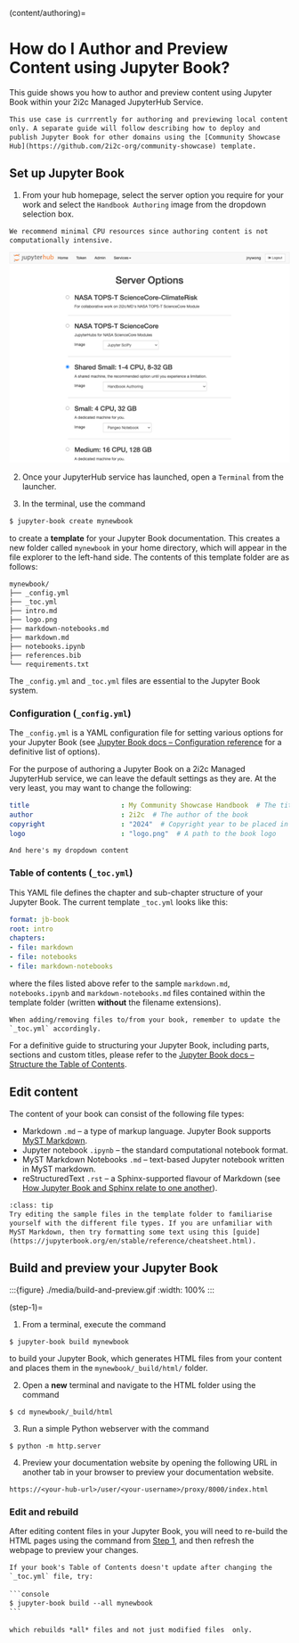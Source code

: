 (content/authoring)=
# How do I Author and Preview Content using Jupyter Book?

This guide shows you how to author and preview content using Jupyter Book within your 2i2c Managed JupyterHub Service.

```{note}
This use case is currrently for authoring and previewing local content only. A separate guide will follow describing how to deploy and publish Jupyter Book for other domains using the [Community Showcase Hub](https://github.com/2i2c-org/community-showcase) template. 
```

## Set up Jupyter Book

1. From your hub homepage, select the server option you require for your work and select the `Handbook Authoring` image from the dropdown selection box.

```{margin} Server options
We recommend minimal CPU resources since authoring content is not computationally intensive.
```

![server-options](./media/server-options.png)

2. Once your JupyterHub service has launched, open a `Terminal` from the launcher.

3. In the terminal, use the command

```bash
$ jupyter-book create mynewbook
```

to create a **template** for your Jupyter Book documentation. This creates a new folder called `mynewbook` in your home directory, which will appear in the file explorer to the left-hand side. The contents of this template folder are as follows:

```shell
mynewbook/
├── _config.yml
├── _toc.yml
├── intro.md
├── logo.png
├── markdown-notebooks.md
├── markdown.md
├── notebooks.ipynb
├── references.bib
└── requirements.txt
```

The `_config.yml` and `_toc.yml` files are essential to the Jupyter Book system.

### Configuration (`_config.yml`)

The `_config.yml` is a YAML configuration file for setting various options for your Jupyter Book (see [Jupyter Book docs – Configuration reference](https://jupyterbook.org/en/stable/customize/config.html) for a definitive list of options).

For the purpose of authoring a Jupyter Book on a 2i2c Managed JupyterHub service, we can leave the default settings as they are. At the very least, you may want to change the following:

```yaml
title                       : My Community Showcase Handbook  # The title of the book. Will be placed in the left navbar.
author                      : 2i2c  # The author of the book
copyright                   : "2024"  # Copyright year to be placed in the footer
logo                        : "logo.png"  # A path to the book logo
```

```{dropdown} Enabling extensions
And here's my dropdown content
```

### Table of contents (`_toc.yml`)

This YAML file defines the chapter and sub-chapter structure of your Jupyter Book. The current template `_toc.yml` looks like this:

```yaml
format: jb-book 
root: intro
chapters:
- file: markdown
- file: notebooks
- file: markdown-notebooks
```

where the files listed above refer to the sample `markdown.md`, `notebooks.ipynb` and `markdown-notebooks.md` files contained within the template folder (written **without** the filename extensions).

```{note}
When adding/removing files to/from your book, remember to update the `_toc.yml` accordingly.
```

For a definitive guide to structuring your Jupyter Book, including parts, sections and custom titles, please refer to the [Jupyter Book docs – Structure the Table of Contents](https://jupyterbook.org/en/stable/structure/toc.html).

## Edit content

The content of your book can consist of the following file types:

- Markdown `.md` – a type of markup language. Jupyter Book supports [MyST Markdown](https://jupyterbook.org/en/stable/content/myst.html).
- Jupyter notebook `.ipynb` – the standard computational notebook format.
- MyST Markdown Notebooks `.md` – text-based Jupyter notebook written in MyST markdown.
- reStructuredText `.rst` – a Sphinx-supported flavour of Markdown (see [How Jupyter Book and Sphinx relate to one another](https://jupyterbook.org/en/stable/explain/sphinx.html)).

`````{admonition} Exercise
:class: tip
Try editing the sample files in the template folder to familiarise yourself with the different file types. If you are unfamiliar with MyST Markdown, then try formatting some text using this [guide](https://jupyterbook.org/en/stable/reference/cheatsheet.html).
`````

## Build and preview your Jupyter Book

:::{figure} ./media/build-and-preview.gif
:width: 100%
:::

(step-1)=
1. From a terminal, execute the command

```shell
$ jupyter-book build mynewbook
```

to build your Jupyter Book, which generates HTML files from your content and places them in the `mynewbook/_build/html/` folder.

2. Open a **new** terminal and navigate to the HTML folder using the command

```shell
$ cd mynewbook/_build/html
```

3. Run a simple Python webserver with the command

```shell
$ python -m http.server
```

4. Preview your documentation website by opening the following URL in another tab in your browser to preview your documentation website.
  
```
https://<your-hub-url>/user/<your-username>/proxy/8000/index.html
```

### Edit and rebuild

After editing content files in your Jupyter Book, you will need to re-build the HTML pages using the command from [Step 1](step-1), and then refresh the webpage to preview your changes.

````{tip}
If your book's Table of Contents doesn't update after changing the `_toc.yml` file, try:

```console
$ jupyter-book build --all mynewbook
```

which rebuilds *all* files and not just modified files  only.
````